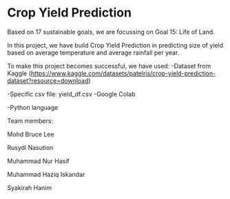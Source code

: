 # Crop Yield Prediction

Based on 17 sustainable goals, we are focussing on Goal 15: Life of Land.

In this project, we have build Crop Yield Prediction in predicting size of yield based on average temperature and average rainfall per year. 

To make this project becomes successful, we have used:
-Dataset from Kaggle (https://www.kaggle.com/datasets/patelris/crop-yield-prediction-dataset?resource=download)
 
 -Specific csv file: yield_df.csv
-Google Colab
 
 -Python language
 
 
 
 Team members: 
 
 Mohd Bruce Lee 
 
 Rusydi Nasution
 
 Muhammad Nur Hasif
 
 Muhammad Haziq Iskandar
 
 Syakirah Hanim
